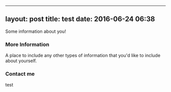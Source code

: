 
---
layout: post
title: test
date:   2016-06-24 06:38
---

Some information about you!

### More Information

A place to include any other types of information that you'd like to include about yourself.

### Contact me

test
